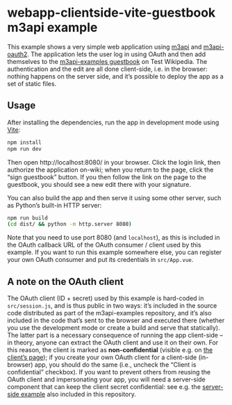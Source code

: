 # webapp-clientside-vite-guestbook m3api example

This example shows a very simple web application using [m3api][] and [m3api-oauth2][].
The application lets the user log in using OAuth
and then add themselves to the [m3api-examples guestbook][] on Test Wikipedia.
The authentication and the edit are all done client-side, i.e. in the browser:
nothing happens on the server side,
and it’s possible to deploy the app as a set of static files.

## Usage

After installing the dependencies, run the app in development mode using [Vite][]:

```bash
npm install
npm run dev
```

Then open http://localhost:8080/ in your browser.
Click the login link, then authorize the application on-wiki;
when you return to the page, click the “sign guestbook” button.
If you then follow the link on the page to the guestbook,
you should see a new edit there with your signature.

You can also build the app and then serve it using some other server,
such as Python’s built-in HTTP server:

```bash
npm run build
(cd dist/ && python -m http.server 8080)
```

Note that you need to use port 8080 (and `localhost`),
as this is included in the OAuth callback URL of the OAuth consumer / client used by this example.
If you want to run this example somewhere else,
you can register your own OAuth consumer and put its credentials in `src/App.vue`.

## A note on the OAuth client

The OAuth client (ID + secret) used by this example is hard-coded in `src/session.js`,
and is thus public in two ways:
it’s included in the source code distributed as part of the m3api-examples repository,
and it’s also included in the code that’s sent to the browser and executed there
(whether you use the development mode or create a build and serve that statically).
The latter part is a necessary consequence of running the app client-side –
in theory, anyone can extract the OAuth client and use it on their own.
For this reason, the client is marked as **non-confidential**
(visible e.g. on [the client’s page][OAuth client]);
if you create your own OAuth client for a client-side (in-browser) app,
you should do the same (i.e., uncheck the “Client is confidential” checkbox).
If you want to prevent others from reusing the OAuth client and impersonating your app,
you will need a server-side component that can keep the client secret confidential:
see e.g. the [server-side example](../webapp-serverside-express-guestbook/) also included in this repository.

[m3api]: https://www.npmjs.com/package/m3api
[m3api-oauth2]: https://www.npmjs.com/package/m3api-oauth2
[Vite]: https://vite.dev/
[m3api-examples guestbook]: https://test.wikipedia.org/wiki/M3api-examples_guestbook
[OAuth client]: https://meta.wikimedia.org/wiki/Special:OAuthListConsumers/view/3176b30484225b3b594b2a3074b01aff
